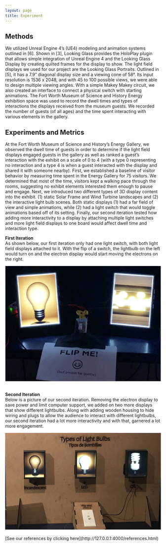 ```yaml
---
layout: page
title: Experiment
---
```

## Methods
We utilized Unreal Engine 4’s (UE4) modeling and animation
systems outlined in [6]. Shown in [3], Looking Glass
provides the HoloPlay plugin that allows simple integration of
Unreal Engine 4 and the Looking Glass Display by creating
quilted frames for the display to show. The light field displays
we used for our project are the Looking Glass Portraits.
Outlined in [5], it has a 7.9” diagonal display size and a
viewing cone of 58°. Its input resolution is 1536 x 2048, and
with 45 to 100 possible views, we were able to design multiple
viewing angles. With a simple Makey Makey circuit, we also
created an interface to connect a physical switch with starting
animations. The Fort Worth Museum of Science and History
Energy exhibition space was used to record the dwell times and
types of interactions the displays received from the museum
guests. We recorded the number of guests (of all ages) and the
time spent interacting with various elements in the gallery.

## Experiments and Metrics
At the Fort Worth Museum of Science and History’s Energy
Gallery, we observed the dwell time of guests in order to
determine if the light field displays engaged guests in the
gallery as well as ranked a guest’s interaction with the exhibit
on a scale of 0 to 4 (with a type 0 representing no interaction
and a type 4 is when a guest interacted with the display
and shared it with someone nearby). First, we established a
baseline of visitor behavior by measuring time spent in the
Energy Gallery for 75 visitors. We determined that most of
the time, visitors kept a walking pace through the rooms,
suggesting no exhibit elements interested them enough to
pause and engage. Next, we introduced two different types
of 3D display content into the exhibit. (1) static Solar Frame
and Wind Turbine landscapes and (2) the interactive light bulb
scenes. Both static displays (1) had a far field of view and
simple animations, while (2) had a light switch that would
toggle animations based off of its setting. Finally, our second
iteration tested how adding more interactivity to a display by
attaching multiple light switches and more light field displays
to one board would affect dwell time and interaction type.

**First Iteration** <br>
As shown below, our first iteration only had one light switch, with both light field displays attached to it. With the flip of a switch, the lightbulb on the left would turn on and the electron display would start moving the electrons on the right. 
<div style="text-align: center"><img src="./img/FirstIter.png"  /></div>
<br>

**Second Iteration** <br>
Below is a picture of our second iteration. Removing the electron display to save power and limit computer support, we added on two more displays that show different lightbulbs. Along with adding wooden housing to hide wiring and plugs to allow the audience to interact with different lightbulbs, our second iteration had a lot more interactivity and with that, garnered a lot more engagement.
<div style="text-align: center"><img src="./img/SecIter.png"  /></div>

<br>
[See our references by clicking here](http://127.0.0.1:4000/references.html)